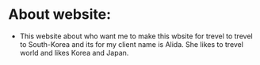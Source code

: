 # About website:

- This website about who want me to make this wbsite for trevel to trevel to South-Korea and its for my client name is Alida. She likes to trevel world and likes Korea and Japan.
